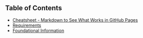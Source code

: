 ## Table of Contents

- [Cheatsheet - Markdown to See What Works in GitHub Pages](#cheatsheet)
- [Requirements](#requirements)
- [Foundational Information](#foundational)